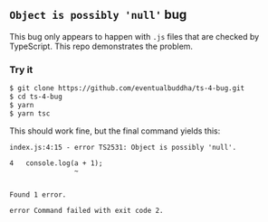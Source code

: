 ## `Object is possibly 'null'` bug

This bug only appears to happen with `.js` files that are checked by TypeScript. This repo demonstrates the problem.

### Try it

```bash
$ git clone https://github.com/eventualbuddha/ts-4-bug.git
$ cd ts-4-bug
$ yarn
$ yarn tsc
```

This should work fine, but the final command yields this:

```
index.js:4:15 - error TS2531: Object is possibly 'null'.

4   console.log(a + 1);
                ~


Found 1 error.

error Command failed with exit code 2.
```

